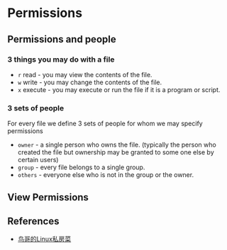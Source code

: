 # Permissions

## Permissions and people
### 3 things you may do with a file
* `r` read - you may view the contents of the file.
* `w` write - you may change the contents of the file.
* `x` execute - you may execute or run the file if it is a program or script.

### 3 sets of people
For every file we define 3 sets of people for whom we may specify permissions
* `owner` - a single person who owns the file. (typically the person who created
 the file but ownership may be granted to some one else by certain users)
* `group` - every file belongs to a single group.
* `others` - everyone else who is not in the group or the owner.


## View Permissions



## References
* [鸟哥的Linux私房菜](http://linux.vbird.org/linux_basic/0210filepermission.php)
